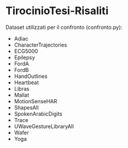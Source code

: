 # TirocinioTesi-Risaliti

Dataset utilizzati per il confronto (confronto.py):
- Adiac
- ⁠CharacterTrajectories
- ⁠ECG5000
- ⁠Epilepsy
- ⁠FordA
- FordB
- ⁠HandOutlines
- ⁠Heartbeat
- ⁠Libras
- ⁠Mallat
- ⁠MotionSenseHAR
- ⁠ShapesAll
- ⁠SpokenArabicDigits
- ⁠Trace
- ⁠UWaveGestureLibraryAll
- ⁠Wafer
- ⁠Yoga
